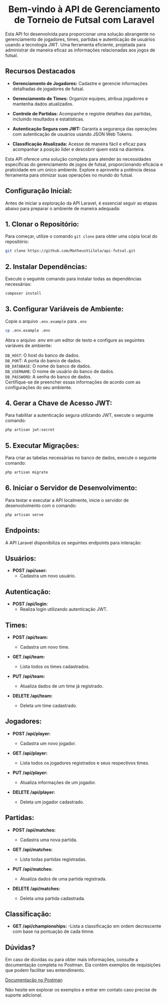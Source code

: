 
<h1 align="center">Bem-vindo à API de Gerenciamento de Torneio de Futsal com Laravel</h1>


<p align="center">




Esta API foi desenvolvida para proporcionar uma solução abrangente no gerenciamento de jogadores, times, partidas e autenticação de usuários usando a tecnologia JWT. Uma ferramenta eficiente, projetada para administrar de maneira eficaz as informações relacionadas aos jogos de futsal.

## Recursos Destacados

- **Gerenciamento de Jogadores:** Cadastre e gerencie informações detalhadas de jogadores de futsal.
  
- **Gerenciamento de Times:** Organize equipes, atribua jogadores e mantenha dados atualizados.

- **Controle de Partidas:** Acompanhe e registre detalhes das partidas, incluindo resultados e estatísticas.

- **Autenticação Segura com JWT:** Garanta a segurança das operações com autenticação de usuários usando JSON Web Tokens.

- **Classificação Atualizada:** Acesse de maneira fácil e eficaz para acompanhar a posição líder e descobrir quem está na dianteira.

Esta API oferece uma solução completa para atender às necessidades específicas do gerenciamento de jogos de futsal, proporcionando eficácia e praticidade em um único ambiente. Explore e aproveite a potência dessa ferramenta para otimizar suas operações no mundo do futsal.

## Configuração Inicial:

Antes de iniciar a exploração da API Laravel, é essencial seguir as etapas abaixo para preparar o ambiente de maneira adequada:

## 1. Clonar o Repositório:

Para começar, utilize o comando `git clone` para obter uma cópia local do repositório:

```bash
git clone https://github.com/MatheusViilela/api-futsal.git
```

## 2. Instalar Dependências:

Execute o seguinte comando para instalar todas as dependências necessárias:

```bash
composer install
```
## 3. Configurar Variáveis de Ambiente:
Copie o arquivo `.env.example` para `.env` 
```bash
cp .env.example .env
```
Abra o arquivo .env em um editor de texto e configure as seguintes variáveis de ambiente:

`DB_HOST`: O host do banco de dados.<br>
`DB_POR`T: A porta do banco de dados.<br>
`DB_DATABASE`: O nome do banco de dados.<br>
`DB_USERNAME`: O nome de usuário do banco de dados.<br>
`DB_PASSWORD`: A senha do banco de dados.<br>
Certifique-se de preencher essas informações de acordo com as configurações do seu ambiente.<br>

## 4. Gerar a Chave de Acesso JWT:

Para habilitar a autenticação segura utilizando JWT, execute o seguinte comando:

```bash
php artisan jwt:secret
```
## 5. Executar Migrações:

Para criar as tabelas necessárias no banco de dados, execute o seguinte comando:

```bash
php artisan migrate
```

## 6. Iniciar o Servidor de Desenvolvimento:

Para testar e executar a API localmente, inicie o servidor de desenvolvimento com o comando:

```bash
php artisan serve
```
## Endpoints:

A API Laravel disponibiliza os seguintes endpoints para interação:
## Usuários:

- **POST /api/user:**
  - Cadastra um novo usuário.

## Autenticação:

- **POST /api/login:**
  - Realiza login utilizando autenticação JWT.

## Times:

- **POST /api/team:**
  - Cadastra um novo time.

- **GET /api/team:**
  - Lista todos os times cadastrados.
 
- **PUT /api/team:**
  - Atualiza dados de um time já registrado.

- **DELETE /api/team:**
  - Deleta um time cadastrado.

## Jogadores:
- **POST /api/player:**
  - Cadastra um novo jogador.

- **GET /api/player:**
  - Lista todos os jogadores registrados e seus respectivos times.

- **PUT /api/player:**
  - Atualiza informações de um jogador.

- **DELETE /api/player:**
  - Deleta um jogador cadastrado.

## Partidas:
- **POST /api/matches:**
  - Cadastra uma nova partida.
 
- **GET /api/matches:**
  - Lista todas partidas registradas.

- **PUT /api/matches:**
  - Atualiza dados de uma partida registrada.

- **DELETE /api/matches:**
  - Deleta uma partida cadastrada.

## Classificação:
- **GET /api/championships:**
  -Lista a classificação em ordem decrescente com base na pontuação de cada timne.

## Dúvidas?

Em caso de dúvidas ou para obter mais informações, consulte a documentação completa no Postman. Ela contém exemplos de requisições que podem facilitar seu entendimento.

[Documentação no Postman](https://documenter.getpostman.com/view/28581245/2s9YyvBfdS)

Não hesite em explorar os exemplos e entrar em contato caso precise de suporte adicional.





